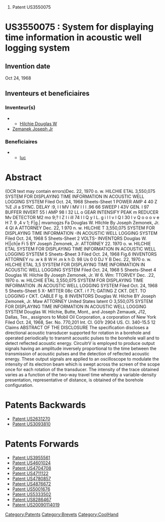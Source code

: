 1.  Patent US3550075

US3550075 : System for displaying time information in acoustic well logging system
==================================================================================

Invention date
--------------

Oct 24, 1968

Inventeurs et beneficiaires
---------------------------

### Inventeur(s)

-   -   [Hilchie Douglas W](Hilchie_Douglas_W "wikilink")
-   [Zemanek Joseph Jr](Zemanek_Joseph_Jr "wikilink")

### Beneficiaires

-   -   [luc](luc "wikilink")

Abstract
========

(OCR text may contain errors)Dec. 22, 1970 o. w. HILCHIE ETAL 3,550,075
SYSTEM FOR DISPLAYING TIME INFORMATION IN ACOUSTIC WELL LOGGING SYSTEM
Filed Oct. 24, 1968 Sheets-Sheet 1 POWER AMP 4 40 Z %E JI a SYNC. DELAY
:9, I I MV l MV I I l .96 66 SWEEP I 43V GEN. I 97 BUFFER INVERT 55 l
AMP 98 I 32 LL o GEAR INTENSIFY PEAK m REDUCER Mv DETECTOR M2 mo 9;? l Z
I i ill 74 I l Q y I L. g i l I v I Q I 30 I v Q o o o v e H 7. 9 ,4 v
1; F|g.| mvamogzs Fa Douglas W. Hllchle By Joseph Zemonek, Jr. 4 QI A
ATTORNEY Dec. 22, 1 970 n. w. HILCHIE T 3,550,075 SYSTEM FOR DISPLAYING
TIME INFORMATION -IN ACOUSTIC WELL LOGGING SYSTEM Filed Oct. 24, 1968 5
Sheets-Sheet 2 VOLTS- INVENTQRS Douglas W. H||ch|e Fi 5 BY Joseph
Zemonek, Jr. ATTORNEY 22. 1970 o. w. HILCHIE ETAL SYSTEM FOR DISPLAYING
TIME INFORMATION IN ACOUSTIC WELL LOGGING SYSTEM 5 Sheets-\$heet 3 Filed
Oct. 24, 1968 Fig.6 INVENTORS ATTORNEY ru .w k 8 W H .m k h D. 98 Us 0 0
DJ Y B Dec. 22, 1970 o. w. HILCHIE ETAL 3,5 SYSTEM FOR DISPLAYING TIME
INFORMATION IN ACOUSTIC WELL LOGGING SYSTEM Filed Oct. 24, 1968 5
Sheets-Sheet 4 Douglas W. Hilchie By Joseph Zemonek, Jr. W 6. Wm:
TTORVEY Dec. .22, 1970 o. w. HILCHIE ETAL 3,550,075 SYSTEM FOR
DISPLAYING TIME INFORMATION .IN ACOUSTIC WELL LOGGING SYSTEM Filed Oct.
24, 1968 5 Sheets-Sheet 5 X- MITTER 08c CKT. i f 71; GATING Z CKT. DET.
TO LOGGING r CKT. CABLE F lg. 8 INVENTORS Douglas W. Hilchie BY Joseph
Zemonek, Jr. Maw ATTORNEY United States Iatent O 3,550,075 SYSTEM FOR
DISPLAYING TIME INFORMATION IN ACOUSTIC WELL LOGGING SYSTEM Douglas W.
Hilchie, Butte, Mont., and Joseph Zemauek, J12, Dallas, Tex., assignors
to Mobil Oil Corporation, a corporation of New York Filed Oct. 24, 1968,
Ser. No. 770,201 Int. Cl. G01r 2904 US. Cl. 340-15.5 12 Claims ABSTRACT
OF THE DISCLOSURE The specification discloses a directional acoustic
transducer supported for rotation in a borehole and operated
periodically to transmit acoustic pulses to the borehole wall and to
detect reflected acoustic energy. CircuitrV is employed to produce
output signals having an amplitude inversely proportional to the time
between the transmission of acoustic pulses and the detection of
reflected acoustic energy. These output signals are applied to an
oscilloscope to modulate the intensity of its electron beam which is
swept across the screen of the scope once for each rotation of the
transducer. The intensity of the trace obtained varies as a function of
the two-way travel time whereby a variable-density presentation,
representative of distance, is obtained of the borehole configuration.

Patents Backwards
=================

-   [Patent US2631270](Patent_US2631270 "wikilink")
-   [Patent US3093810](Patent_US3093810 "wikilink")

Patents Forwards
================

-   [Patent US3955561](Patent_US3955561 "wikilink")
-   [Patent US4601024](Patent_US4601024 "wikilink")
-   [Patent US4704708](Patent_US4704708 "wikilink")
-   [Patent US4711122](Patent_US4711122 "wikilink")
-   [Patent US4780857](Patent_US4780857 "wikilink")
-   [Patent US4876672](Patent_US4876672 "wikilink")
-   [Patent US5001676](Patent_US5001676 "wikilink")
-   [Patent US5333502](Patent_US5333502 "wikilink")
-   [Patent US8286467](Patent_US8286467 "wikilink")
-   [Patent US20090114019](Patent_US20090114019 "wikilink")

<Category:Patents> <Category:Brevets> <Category:CoolHand>
